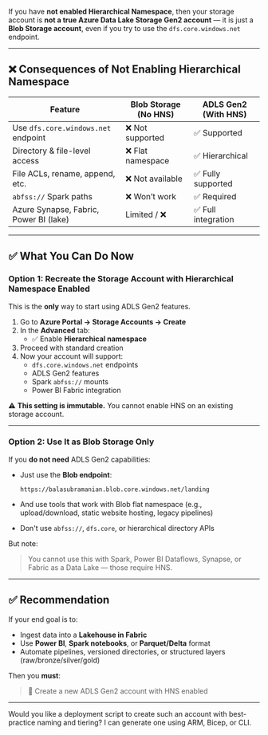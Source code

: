 If you have **not enabled Hierarchical Namespace**, then your storage account is **not a true Azure Data Lake Storage Gen2 account** — it is just a **Blob Storage account**, even if you try to use the `dfs.core.windows.net` endpoint.

---

## ❌ Consequences of Not Enabling Hierarchical Namespace

|Feature|Blob Storage (No HNS)|ADLS Gen2 (With HNS)|
|---|---|---|
|Use `dfs.core.windows.net` endpoint|❌ Not supported|✅ Supported|
|Directory & file-level access|❌ Flat namespace|✅ Hierarchical|
|File ACLs, rename, append, etc.|❌ Not available|✅ Fully supported|
|`abfss://` Spark paths|❌ Won’t work|✅ Required|
|Azure Synapse, Fabric, Power BI (lake)|Limited / ❌|✅ Full integration|

---

## ✅ What You Can Do Now

### Option 1: **Recreate the Storage Account with Hierarchical Namespace Enabled**

This is the **only** way to start using ADLS Gen2 features.

1. Go to **Azure Portal → Storage Accounts → Create**
2. In the **Advanced** tab:
    - ✅ Enable **Hierarchical namespace**
3. Proceed with standard creation
4. Now your account will support:
    - `dfs.core.windows.net` endpoints
    - ADLS Gen2 features
    - Spark `abfss://` mounts
    - Power BI Fabric integration

⚠️ **This setting is immutable.** You cannot enable HNS on an existing storage account.

---

### Option 2: Use It as Blob Storage Only

If you **do not need** ADLS Gen2 capabilities:

- Just use the **Blob endpoint**:
    
    ```Plain
    https://balasubramanian.blob.core.windows.net/landing
    ```
    
- And use tools that work with Blob flat namespace (e.g., upload/download, static website hosting, legacy pipelines)
- Don't use `abfss://`, `dfs.core`, or hierarchical directory APIs

But note:

> You cannot use this with Spark, Power BI Dataflows, Synapse, or Fabric as a Data Lake — those require HNS.

---

## ✅ Recommendation

If your end goal is to:

- Ingest data into a **Lakehouse in Fabric**
- Use **Power BI**, **Spark notebooks**, or **Parquet/Delta** format
- Automate pipelines, versioned directories, or structured layers (raw/bronze/silver/gold)

Then you **must**:

> 🎯 Create a new ADLS Gen2 account with HNS enabled

---

Would you like a deployment script to create such an account with best-practice naming and tiering? I can generate one using ARM, Bicep, or CLI.